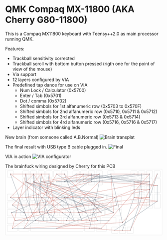 # QMK Compaq MX-11800 (AKA Cherry G80-11800)
This is a Compaq MX11800 keyboard with Teensy++2.0 as main processor running QMK.

Features:
- Trackball sensitivity corrected
- Trackball scroll with bottom button pressed (rigth one for the point of view of the mouse)
- Via support
- 12 layers configured by VIA
- Predefined tap dance for use on VIA
  - Num Lock / Calculator (0x5700)
  - Enter / Tab (0x5701)
  - Dot / comma (0x5702)
  - Shifted simbols for 1st alfanumeric row (0x5703 to 0x570F)
  - Shifted simbols for 2nd alfanumeric row (0x5710, 0x5711 & 0x5712)
  - Shifted simbols for 3rd alfanumeric row (0x5713 & 0x5714)
  - Shifted simbols for 4rd alfanumeric row (0x5716, 0x5716 & 0x5717)
- Layer indicator with blinking leds

New brain (from someone called A.B.Normal)
![Brain transplat](https://i.imgur.com/iQfXFWI.jpg)

The final result with USB type B cable plugged in.
![Final](https://i.imgur.com/v2J0wpM.jpg)

VIA in action
![VIA configurator](https://i.imgur.com/ASb5kM9.png)

The brainfuck wiring designed by Cherry for this PCB
![Brainfuck wiring](https://github.com/jkutianski/qmk_compaq_mx-11800/blob/master/docs/wirings.png?raw=true)
